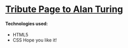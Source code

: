 # [Tribute Page to Alan Turing](https://leephan2k1.github.io/Tribute-page/)
#### Technologies used:
* HTML5
* CSS
Hope you like it!